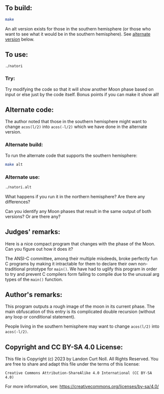 ## To build:

```sh
make
```

An alt version exists for those in the southern hemisphere (or those who want to
see what it would be in the southern hemisphere). See [alternate
version](#alternate-code) below.


## To use:

```sh
./natori
```


### Try:

Try modifying the code so that it will show another Moon phase based on input
or else just by the code itself. Bonus points if you can make it show all!


## Alternate code:

The author noted that those in the southern hemisphere might want to change
`acos(l/2)` into `acos(-l/2)` which we have done in the alternate version.


### Alternate build:

To run the alternate code that supports the southern hemisphere:

```sh
make alt
```


### Alternate use:

```sh
./natori.alt
```

What happens if you run it in the northern hemisphere? Are there any
differences?

Can you identify any Moon phases that result in the same output of both
versions? Or are there any?


## Judges' remarks:

Here is a nice compact program that changes with the phase of the Moon.
Can you figure out how it does it?

The ANSI-C committee, among their multiple misdeeds, broke perfectly
fun C programs by making it intractable for them to declare their
own non-traditional prototype for `main()`.  We have had to uglify this
program in order to try and prevent C compilers form failing to
compile due to the unusual arg types of the `main()` function.


## Author's remarks:

This program outputs a rough image of the moon in its current phase.
The main obfuscation of this entry is its complicated double recursion
(without any loop or conditional statement).

People living in the southern hemisphere may want to change `acos(l/2)`
into `acos(-l/2)`.


## Copyright and CC BY-SA 4.0 License:

This file is Copyright (c) 2023 by Landon Curt Noll.  All Rights Reserved.
You are free to share and adapt this file under the terms of this license:

    Creative Commons Attribution-ShareAlike 4.0 International (CC BY-SA 4.0)

For more information, see: https://creativecommons.org/licenses/by-sa/4.0/
